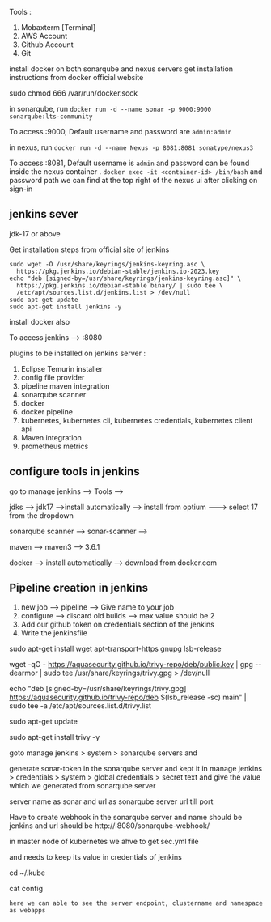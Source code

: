Tools :

1. Mobaxterm [Terminal]
2. AWS Account
3. Github Account
4. Git 

install docker on both sonarqube and nexus servers get installation instructions from docker official website

sudo chmod 666 /var/run/docker.sock

in sonarqube, run `docker run -d --name sonar -p 9000:9000 sonarqube:lts-community`

To access <server-ip>:9000, Default username and password are `admin:admin`

in nexus, run `docker run -d --name Nexus -p 8081:8081 sonatype/nexus3`

To access <server-ip>:8081, Default username is `admin` and password can be found inside the nexus container . `docker exec -it <container-id> /bin/bash` and password path we can find at the top right of the nexus ui after clicking on sign-in

jenkins sever
------------
jdk-17 or above

Get installation steps from official site of jenkins
```
sudo wget -O /usr/share/keyrings/jenkins-keyring.asc \
  https://pkg.jenkins.io/debian-stable/jenkins.io-2023.key
echo "deb [signed-by=/usr/share/keyrings/jenkins-keyring.asc]" \
  https://pkg.jenkins.io/debian-stable binary/ | sudo tee \
  /etc/apt/sources.list.d/jenkins.list > /dev/null
sudo apt-get update
sudo apt-get install jenkins -y
```
install docker also

To access jenkins --> <server-ip>:8080


plugins to be installed on jenkins server :

1. Eclipse Temurin installer
2. config file provider
3. pipeline maven integration
4. sonarqube scanner
5. docker 
6. docker pipeline
7. kubernetes, kubernetes cli, kubernetes credentials, kubernetes client api
8. Maven integration
9. prometheus metrics

configure tools in jenkins
-----------------------
go to manage jenkins --> Tools --> 

jdks --> jdk17 -->install automatically --> install from optium ---> select 17 from the dropdown

sonarqube scanner --> sonar-scanner --> 

maven --> maven3 --> 3.6.1

docker --> install automatically --> download from docker.com

Pipeline creation in jenkins
------------------------------
1. new job --> pipeline --> Give name to your job
2. configure --> discard old builds --> max value should be 2
3. Add our github token on credentials section of the jenkins
4. Write the jenkinsfile

sudo apt-get install wget apt-transport-https gnupg lsb-release

wget -qO - https://aquasecurity.github.io/trivy-repo/deb/public.key | gpg --dearmor | sudo tee /usr/share/keyrings/trivy.gpg > /dev/null

echo "deb [signed-by=/usr/share/keyrings/trivy.gpg] https://aquasecurity.github.io/trivy-repo/deb $(lsb_release -sc) main" | sudo tee -a /etc/apt/sources.list.d/trivy.list

sudo apt-get update

sudo apt-get install trivy -y

goto manage jenkins > system > sonarqube servers and 

generate sonar-token in the sonarqube server and kept it in manage jenkins > credentials > system > global credentials > secret text and give the value which we generated from sonarqube server

server name as sonar and url as sonarqube server url till port

Have to create webhook in the sonarqube server and name should be jenkins and url should be http://<jenkins-ip>:8080/sonarqube-webhook/

in master node of kubernetes we ahve to get sec.yml file 

and needs to keep its value in credentials of jenkins


cd ~/.kube

cat config   

    here we can able to see the server endpoint, clustername and namespace as webapps








